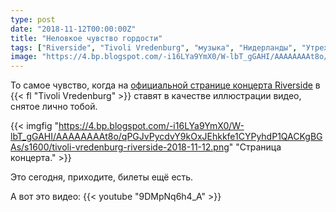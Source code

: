 ```yaml
---
type: post
date: "2018-11-12T00:00:00Z"
title: "Неловкое чувство гордости"
tags: ["Riverside", "Tivoli Vredenburg", "музыка", "Нидерланды", "Утрехт"]
image: "https://4.bp.blogspot.com/-i16LYa9YmX0/W-lbT_gGAHI/AAAAAAAAt8o/qPGJvPycdvY9kOxJEhkkfe1CYPyhdP1QACKgBGAs/s1600/tivoli-vredenburg-riverside-2018-11-12.png"
---
```


То самое чувство, когда на [официальной странице концерта Riverside](https://www.tivolivredenburg.nl/agenda/riverside-12-11-2018/) в {{< fl "Tivoli Vredenburg" >}} ставят в качестве иллюстрации видео, снятое лично тобой.

<!--more-->

{{< imgfig "https://4.bp.blogspot.com/-i16LYa9YmX0/W-lbT_gGAHI/AAAAAAAAt8o/qPGJvPycdvY9kOxJEhkkfe1CYPyhdP1QACKgBGAs/s1600/tivoli-vredenburg-riverside-2018-11-12.png" "Страница концерта." >}}

Это сегодня, приходите, билеты ещё есть.

А вот это видео:
{{< youtube "9DMpNq6h4_A" >}}
